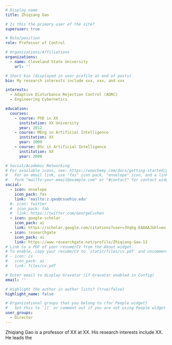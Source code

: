 ```yaml
---
# Display name
title: Zhiqiang Gao

# Is this the primary user of the site?
superuser: true

# Role/position
role: Professor of Control

# Organizations/Affiliations
organizations:
  - name: Cleveland State University
    url: ''

# Short bio (displayed in user profile at end of posts)
bio: My research interests include xxx, xxx, and xxx

interests:
  - Adaptive Disturbance Rejection Control (ADRC)
  - Engineering Cybernetics

education:
  courses:
    - course: PhD in XX
      institution: XX University
      year: 2012
    - course: MEng in Artificial Intelligence
      institution: XX
      year: 2009
    - course: BSc in Artificial Intelligence
      institution: XX
      year: 2008

# Social/Academic Networking
# For available icons, see: https://wowchemy.com/docs/getting-started/page-builder/#icons
#   For an email link, use "fas" icon pack, "envelope" icon, and a link in the
#   form "mailto:your-email@example.com" or "#contact" for contact widget.
social:
  - icon: envelope
    icon_pack: fas
    link: 'mailto:z.gao@csuohio.edu'
  #- icon: twitter
  #  icon_pack: fab
  #  link: https://twitter.com/GeorgeCushen
  - icon: google-scholar
    icon_pack: ai
    link: https://scholar.google.com/citations?user=3Vqkg-EAAAAJ&hl=en
  - icon: researchgate
    icon_pack: ai
    link: https://www.researchgate.net/profile/Zhiqiang-Gao-13
# Link to a PDF of your resume/CV from the About widget.
# To enable, copy your resume/CV to `static/files/cv.pdf` and uncomment the lines below.
# - icon: cv
#   icon_pack: ai
#   link: files/cv.pdf

# Enter email to display Gravatar (if Gravatar enabled in Config)
email: ''

# Highlight the author in author lists? (true/false)
highlight_name: false

# Organizational groups that you belong to (for People widget)
#   Set this to `[]` or comment out if you are not using People widget.
user_groups:
  - Director
---
```


Zhiqiang Gao is a professor of XX at XX. His research interests include XX. He leads the 
